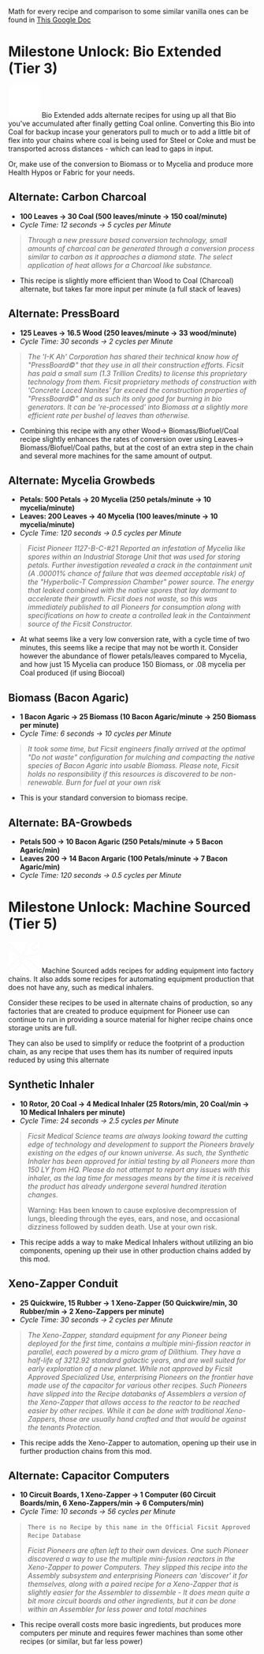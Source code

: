Math for every recipe and comparison to some similar vanilla ones can be found in [This Google Doc](https://docs.google.com/spreadsheets/d/1krURGQTr8L-07p3pZYBzB6UTLPTEm4AYBoCizX3Goj4/edit?usp=sharing)

# Milestone Unlock: Bio Extended (Tier 3)

![Bio Extended](img/bio_extended.png) Bio Extended adds alternate recipes for using up all that Bio you've accumulated after finally getting Coal online. Converting this Bio into Coal for backup incase your generators pull to much or to add a little bit of flex into your chains where coal is being used for Steel or Coke and must be transported across distances - which can lead to gaps in input.

Or, make use of the conversion to Biomass or to Mycelia and produce more Health Hypos or Fabric for your needs.

## **Alternate: Carbon Charcoal**

* **100 Leaves -> 30 Coal (500 leaves/minute -> 150 coal/minute)**
* *Cycle Time: 12 seconds -> 5 cycles per Minute*

> *Through a new pressure based conversion technology, small amounts of charcoal can be generated through a conversion process similar to carbon as it approaches a diamond state. The select application of heat allows for a Charcoal like substance.*
	
* This recipe is slightly more efficient than Wood to Coal (Charcoal) alternate, but takes far more input per minute (a full stack of leaves)
	
## **Alternate: PressBoard** 

* **125 Leaves -> 16.5 Wood (250 leaves/minute -> 33 wood/minute)**
* *Cycle Time: 30 seconds -> 2 cycles per Minute*

> *The 'I-K Ah' Corporation has shared their technical know how of "PressBoard©" that they use in all their construction efforts. Ficsit has paid a small sum (1.3 Trillion Credits) to license this proprietary technology from them. Ficsit proprietary methods of construction with 'Concrete Laced Nanites' far exceed the construction properties of "PressBoard©" and as such its only good for burning in bio generators. It can be 're-processed' into Biomass at a slightly more efficient rate per bushel of leaves than otherwise.*

* Combining this recipe with any other Wood-> Biomass/Biofuel/Coal recipe slightly enhances the rates of conversion over using Leaves-> Biomass/Biofuel/Coal paths, but at the cost of an extra step in the chain and several more machines for the same amount of output.
	
## **Alternate: Mycelia Growbeds** 

* **Petals: 500 Petals -> 20 Mycelia (250  petals/minute -> 10 mycelia/minute)**
* **Leaves: 200 Leaves -> 40 Mycelia (100 leaves/minute -> 10 mycelia/minute)**
* *Cycle Time: 120 seconds -> 0.5 cycles per Minute*

> *Ficist Pioneer 1127-B-C-#21 Reported an infestation of Mycelia like spores within an Industrial Storage Unit that was used for storing petals. Further investigation revealed a crack in the containment unit (A .00001% chance of failure that was deemed acceptable risk) of the "Hyperbolic-T Compression Chamber" power source. The energy that leaked combined with the native spores that lay dormant to accelerate their growth. Ficsit does not waste, so this was immediately published to all Pioneers for consumption along with specifications on how to create a controlled leak in the Containment source of the Ficsit Constructor.*

* At what seems like a very low conversion rate, with a cycle time of two minutes, this seems like a recipe that may not be worth it. Consider however the abundance of flower petals/leaves compared to Mycelia, and how just 15 Mycelia can produce 150 Biomass, or .08 mycelia per Coal produced (if using Biocoal)

## **Biomass (Bacon Agaric)**

* **1 Bacon Agaric -> 25 Biomass (10 Bacon Agaric/minute -> 250 Biomass per minute)**
* *Cycle Time: 6 seconds -> 10 cycles per Minute*

> *It took some time, but Ficsit engineers finally arrived at the optimal "Do not waste" configuration for mulching and compacting the native species of Bacon Agaric into usable Biomass. Please note, Ficsit holds no responsibility if this resources is discovered to be non-renewable. Burn for fuel at your own risk*

* This is your standard conversion to biomass recipe.

## **Alternate: BA-Growbeds**

* **Petals 500 -> 10 Bacon Agaric (250 Petals/minute -> 5 Bacon Agaric/min)**
* **Leaves 200 -> 14 Bacon Argaric (100 Petals/minute -> 7 Bacon Agaric/min)**
* *Cycle Time: 120 seconds -> 0.5 cycles per Minute*

# Milestone Unlock: Machine Sourced (Tier 5)

![Machine Sourced](img/machine_sourced.png) Machine Sourced adds recipes for adding equipment into factory chains. It also adds some recipes for automating equipment production that does not have any, such as medical inhalers.

Consider these recipes to be used in alternate chains of production, so any factories that are created to produce equipment for Pioneer use can continue to run in providing a source material for higher recipe chains once storage units are full. 

They can also be used to simplify or reduce the footprint of a production chain, as any recipe that uses them has its number of required inputs reduced by using this alternate

## Synthetic Inhaler
* **10 Rotor, 20 Coal -> 4 Medical Inhaler (25 Rotors/min, 20 Coal/min -> 10 Medical Inhalers per minute)**
* *Cycle Time: 24 seconds -> 2.5 cycles per Minute*

> *Ficsit Medical Science teams are always looking toward the cutting edge of technology and development to support  the Pioneers bravely existing on the edges of our known universe. As such, the Synthetic Inhaler has been approved for initial testing by all Pioneers more than 150 LY from HQ. Please do not attempt to report any issues with this inhaler, as the lag time for messages means by the time it is received the product has already undergone several hundred iteration changes.*
>
> Warning: Has been known to cause explosive decompression of lungs, bleeding through the eyes, ears, and nose, and occasional dizziness followed by sudden death. Use at your own risk.

* This recipe adds a way to make Medical Inhalers without utilizing an bio components, opening up their use in other production chains added by this mod.

## Xeno-Zapper Conduit
* **25 Quickwire, 15 Rubber -> 1 Xeno-Zapper (50 Quickwire/min, 30 Rubber/min -> 2 Xeno-Zappers per minute)**
* *Cycle Time: 30 seconds -> 2 cycles per Minute*

> *The Xeno-Zapper, standard equipment for any Pioneer being deployed for the first time, contains a multiple mini-fission reactor in parallel, each powered by a micro gram of Dilithium. They have a half-life of 3212.92 standard galactic years, and are well suited for early exploration of a new planet. While not approved by Ficsit Approved Specialized Use, enterprising Pioneers on the frontier have made use of the capacitor for various other recipes. Such Pioneers have slipped into the Recipe databanks of Assemblers a version of the Xeno-Zapper that allows access to the reactor to be reached easier by other recipes. While it can be done with traditional Xeno-Zappers, those are usually hand crafted and that would be against the tenants Protection.*

* This recipe adds the Xeno-Zapper to automation, opening up their use in further production chains from this mod.

## Alternate: Capacitor Computers
* **10 Circuit Boards, 1 Xeno-Zapper -> 1 Computer (60 Circuit Boards/min, 6 Xeno-Zappers/min -> 6 Computers/min)**
* *Cycle Time: 10 seconds -> 56 cycles per Minute* 

> ```There is no Recipe by this name in the Official Ficsit Approved Recipe Database```
>
> *Ficist Pioneers are often left to their own devices. One such Pioneer discovered a way to use the multiple mini-fusion reactors in the Xeno-Zapper to power Computers. They slipped this recipe into the Assembly subsystem and enterprising Pioneers can 'discover' it for themselves, along with a paired recipe for a Xeno-Zapper that is slightly easier for the Assembler to dissemble - It does mean quite a bit more circuit boards and other ingredients, but it can be done within an Assembler for less power and total machines*

* This recipe overall costs more basic ingredients, but produces more computers per minute and requires fewer machines than some other recipes (or similar, but far less power)